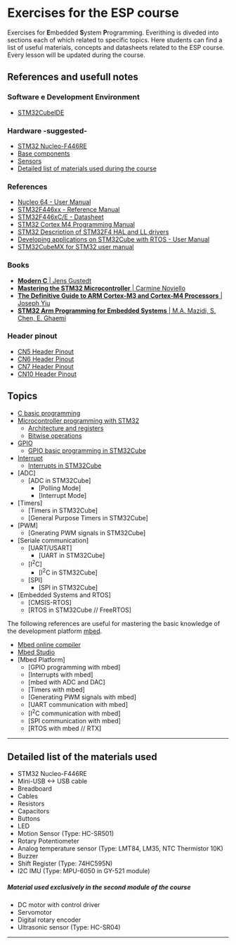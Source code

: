 # Exercises for the ESP course
Exercises for **E**mbedded **S**ystem **P**rogramming. Everithing is diveded into sections each of which related to specific topics.
Here students can find a list of useful materials, concepts and datasheets related to the ESP course.
Every lesson will be updated during the course.

## References and usefull notes

### Software e Development Environment
* [STM32CubeIDE](https://www.st.com/en/development-tools/stm32cubeide.html#tools-software)

### Hardware -suggested-
* [STM32 Nucleo-F446RE](https://www.st.com/en/evaluation-tools/nucleo-f446re.html)
* [Base components](https://www.amazon.it/dp/B01MQIO78W)
* [Sensors](https://www.amazon.it/dp/B01N79PG4G)
* [Detailed list of materials used during the course](https://github.com/FrancoTor95/Embedded-Test#detailed-list-of-the-materials-used)

### References
* [Nucleo 64 - User Manual](https://www.st.com/resource/en/user_manual/dm00105823-stm32-nucleo-64-boards-mb1136-stmicroelectronics.pdf)
* [STM32F446xx - Reference Manual](https://www.st.com/resource/en/reference_manual/dm00135183-stm32f446xx-advanced-arm-based-32-bit-mcus-stmicroelectronics.pdf)
* [STM32F446xC/E - Datasheet](https://www.st.com/resource/en/datasheet/stm32f446mc.pdf)
* [STM32 Cortex M4 Programming Manual](https://www.st.com/resource/en/programming_manual/dm00046982-stm32-cortexm4-mcus-and-mpus-programming-manual-stmicroelectronics.pdf)
* [STM32 Description of STM32F4 HAL and LL drivers](https://www.st.com/resource/en/user_manual/dm00105879-description-of-stm32f4-hal-and-ll-drivers-stmicroelectronics.pdf)
* [Developing applications on STM32Cube with RTOS - User Manual](https://www.st.com/resource/en/user_manual/dm00105262-developing-applications-on-stm32cube-with-rtos-stmicroelectronics.pdf)
* [STM32CubeMX for STM32 user manual](https://www.st.com/content/ccc/resource/technical/document/user_manual/10/c5/1a/43/3a/70/43/7d/DM00104712.pdf/files/DM00104712.pdf/jcr:content/translations/en.DM00104712.pdf)


### Books
* [**Modern C** | Jens Gustedt](https://www.manning.com/books/modern-c)
* [**Mastering the STM32 Microcontroller** | Carmine Noviello](https://leanpub.com/mastering-stm32)
* [**The Definitive Guide to ARM Cortex-M3 and Cortex-M4 Processors** | Joseph Yiu](https://www.amazon.it/Definitive-Guide-Cortex®-M3-Cortex®-M4-Processors/dp/0124080820)
* [**STM32 Arm Programming for Embedded Systems** |  M.A. Mazidi, S. Chen, E. Ghaemi](https://www.amazon.it/STM32-Arm-Programming-Embedded-Systems/dp/0997925949/)

### Header pinout
* [CN5 Header Pinout](https://github.com/FrancoTor95/Embedded-Test/blob/main/HeadersPinout.md#cn5-header-pinout)
* [CN6 Header Pinout](https://github.com/FrancoTor95/Embedded-Test/blob/main/HeadersPinout.md#cn6-header-pinout)
* [CN7 Header Pinout](https://github.com/FrancoTor95/Embedded-Test/blob/main/HeadersPinout.md#cn7-header-pinout)
* [CN10 Header Pinout](https://github.com/FrancoTor95/Embedded-Test/blob/main/HeadersPinout.md#cn10-header-pinout)


## Topics
* [C basic programming](https://github.com/FrancoTor95/Embedded-System-Programming/tree/main/01%20-%20C%20Programming#introduction-to-the-c-programming-language)
* [Microcontroller programming with STM32](https://github.com/FrancoTor95/Embedded-System-Programming/tree/master/02%20-%20STM32%20Programmazione%20Base)
    * [Architecture and registers](https://github.com/FrancoTor95/Embedded-System-Programming/tree/master/02%20-%20STM32%20Programmazione%20Base#arm-architecture-registers)
    * [Bitwise operations](https://github.com/FrancoTor95/Embedded-System-Programming/tree/master/03%20-%20Digital%20IO%20e%20GPIO#bitwise-operations)
* [GPIO](https://github.com/FrancoTor95/Embedded-System-Programming/tree/master/03%20-%20Digital%20IO%20e%20GPIO#gpio-and-related-registers)
    * [GPIO basic programming in STM32Cube](https://github.com/FrancoTor95/Embedded-System-Programming/tree/master/03%20-%20Digital%20IO%20e%20GPIO#lets-get-to-work)
* [Interrupt](https://github.com/FrancoTor95/Embedded-System-Programming/tree/master/04%20-%20GPIOs%20and%20Interrupts#gpio-ed-interrupt)
    * [Interrupts in STM32Cube](https://github.com/FrancoTor95/Embedded-System-Programming/tree/master/04%20-%20GPIOs%20and%20Interrupts#implementation-and-other-details)
* [ADC]
    * [ADC in STM32Cube]
        * [Polling Mode]
        * [Interrupt Mode]
* [Timers]
    * [Timers in STM32Cube]
    * [General Purpose Timers in STM32Cube]
* [PWM]
    * [Gnerating PWM signals in STM32Cube]
* [Seriale communication]
    * [UART/USART]
        * [UART in STM32Cube]
    * [I<sup>2</sup>C]
        * [I<sup>2</sup>C in STM32Cube]
    * [SPI]
        * [SPI in STM32Cube]
* [Embedded Systems and RTOS]
    * [CMSIS-RTOS]
    * [RTOS in STM32Cube // FreeRTOS]

The following references are useful for mastering the basic knowledge of the development platform [mbed](https://os.mbed.com).
* [Mbed online compiler](https://ide.mbed.com/compiler)
* [Mbed Studio](https://os.mbed.com/studio)
* [Mbed Platform]
    * [GPIO programming with mbed]
    * [Interrupts with mbed]
    * [mbed with ADC and DAC]
    * [Timers with mbed]
    * [Generating PWM signals with mbed]
    * [UART communication with mbed]
    * [I<sup>2</sup>C communication with mbed]
    * [SPI communication with mbed]
     * [RTOS with mbed // RTX]
***

## Detailed list of the materials used

- STM32 Nucleo-F446RE
- Mini-USB <-> USB cable
- Breadboard
- Cables
- Resistors
- Capacitors
- Buttons
- LED
- Motion Sensor (Type: HC-SR501)
- Rotary Potentiometer
- Analog temperature sensor (Type: LMT84, LM35, NTC Thermistor 10K)
- Buzzer
- Shift Register (Type: 74HC595N)
- I2C IMU (Type: MPU-6050 in GY-521 module)

##### Material used exclusively in the second module of the course
- DC motor with control driver
- Servomotor
- Digital rotary encoder
- Ultrasonic sensor (Type: HC-SR04)
-------------------
